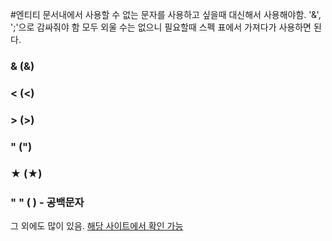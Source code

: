 #엔티티
문서내에서 사용할 수 없는 문자를 사용하고 싶을때 대신해서 사용해야함.
'&', ';'으로 감싸줘야 함
모두 외울 수는 없으니 필요할때 스펙 표에서 가져다가 사용하면 된다.
### & (&amp;)
### < (&lt;)
### > (&gt;)
### " (&quot;)
### ★ (&bigstar;)
### " " (&nbsp;) - 공백문자
그 외에도 많이 있음.
<a href ="https://html.spec.whatwg.org/multipage/named-characters.html#named-character-references">
해당 사이트에서 확인 가능